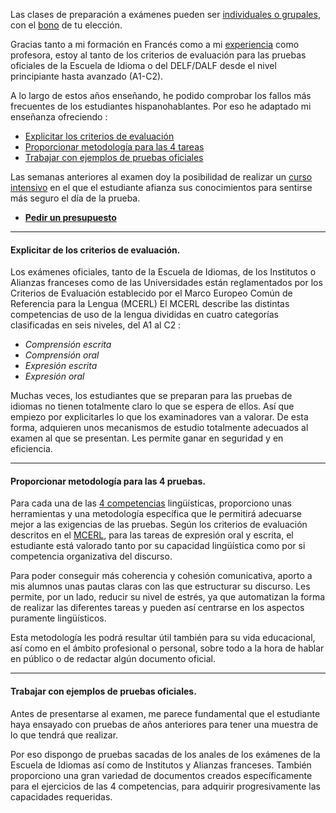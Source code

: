 Las clases de preparación a exámenes pueden ser [individuales o grupales](es/clases-frances.html), con el [bono](es/clases-frances.html) de tu elección.

Gracias tanto a mi formación en Francés como a mi [experiencia](es/acerca-de-mi.html) como profesora, estoy al tanto de los criterios de evaluación para las pruebas oficiales de la Escuela de Idioma o del DELF/DALF desde el nivel principiante hasta avanzado (A1-C2).

A lo largo de estos años enseñando, he podido comprobar los fallos más frecuentes de los estudiantes hispanohablantes. Por eso he adaptado mi enseñanza ofreciendo :

- [Explicitar los criterios de evaluación](es/preparacion-examenes.html#criterios-evaluacion)
- [Proporcionar metodología para las 4 tareas](es/preparacion-examenes.html#proporcionar-metodologia)
- [Trabajar con ejemplos de pruebas oficiales](es/preparacion-examenes.html#trabajar-con-ejemplos)

Las semanas anteriores al examen doy la posibilidad de realizar un [curso intensivo](es/cursos-intensivos.html) en el que el estudiante afianza sus conocimientos para sentirse más seguro el día de la prueba.

- <a href="https://goo.gl/forms/J8FFLeCxKEuWTSye2" onclick="window.open(this.href, 'presupuesto', 'width=800,height=600'); return false;"><i class="fa fa-file-text-o" aria-hidden="true"></i>
 **Pedir un presupuesto**</a>

---

#### <a name="criterios-evaluacion"></a> Explicitar de los criterios de evaluación.

Los exámenes oficiales, tanto de la Escuela de Idiomas, de los Institutos o Alianzas franceses como de las Universidades están reglamentados por los Criterios de Evaluación establecido por el Marco Europeo Común de Referencia para la Lengua (MCERL)
El MCERL describe las distintas competencias de uso de la lengua divididas en cuatro categorías clasificadas en seis niveles, del A1 al C2 :

<a name="competencias-MCERL"></a>

- *Comprensión escrita*
- *Comprensión oral*
- *Expresión escrita*
- *Expresión oral*

Muchas veces, los estudiantes que se preparan para las pruebas de idiomas no tienen totalmente claro lo que se espera de ellos. Así que empiezo por explicitarles lo que los examinadores van a valorar. De esta forma, adquieren unos mecanismos de estudio totalmente adecuados al examen al que se presentan. Les permite ganar en seguridad y en eficiencia.

---

#### <a name="proporcionar-metodologia"></a> Proporcionar metodología para las 4 pruebas.

Para cada una de las [4 competencias](es/preparacion-examenes.html#competencias-MCERL) lingüísticas, proporciono unas herramientas y una metodología específica que le permitirá adecuarse mejor a las exigencias de las pruebas. Según los criterios de evaluación descritos en el [MCERL](es/preparacion-examenes.html#criterios-evaluacion), para las tareas de expresión oral y escrita, el estudiante está valorado tanto por su capacidad lingüística como por si competencia organizativa del discurso.

Para poder conseguir más coherencia y cohesión comunicativa, aporto a mis alumnos unas pautas claras con las que estructurar su discurso. Les permite, por un lado, reducir su nivel de estrés, ya que automatizan la forma de realizar las diferentes tareas y pueden así centrarse en los aspectos puramente lingüísticos.

Esta metodología les podrá resultar útil también para su vida educacional, así como en el ámbito profesional o personal, sobre todo a la hora de hablar en público o de redactar algún documento oficial.

---

#### <a name="trabajar-con-ejemplos"></a> Trabajar con ejemplos de pruebas oficiales.

Antes de presentarse al examen, me parece fundamental que el estudiante haya ensayado con pruebas de años anteriores para tener una muestra de lo que tendrá que realizar.

Por eso dispongo de pruebas sacadas de los anales de los exámenes de la Escuela de Idiomas así como de Institutos y Alianzas franceses.
También proporciono una gran variedad de documentos creados específicamente para el ejercicios de las 4 competencias, para adquirir progresivamente las capacidades requeridas.
